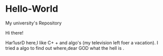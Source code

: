    # Hello-World
   My university's Repository
 
   Hi there!
   
   Har1usrD here,I like C+ + and algo's (my television left foer a vacation).
   I tried a algo to find out where,dear GOD what the hell is .

